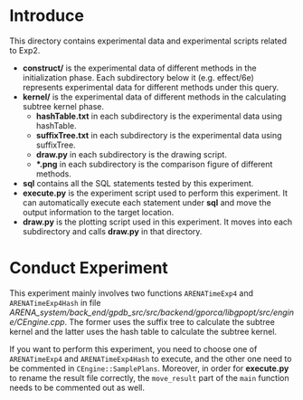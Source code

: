 # Introduce
This directory contains experimental data and experimental scripts related to Exp2.

- **construct/** is the experimental data of different methods in the initialization phase. Each subdirectory below it (e.g. effect/6e) represents experimental data for different methods under this query.
- **kernel/** is the experimental data of different methods in the calculating subtree kernel phase.
    - **hashTable.txt** in each subdirectory is the experimental data using hashTable.
    - **suffixTree.txt** in each subdirectory is the experimental data using suffixTree.
    - **draw.py** in each subdirectory is the drawing script.
    - **\*.png** in each subdirectory is the comparison figure of different methods.
- **sql** contains all the SQL statements tested by this experiment.
- **execute.py** is the experiment script used to perform this experiment. It can automatically execute each statement under **sql** and move the output information to the target location.
- **draw.py** is the plotting script used in this experiment. It moves into each subdirectory and calls **draw.py** in that directory.

# Conduct Experiment
This experiment mainly involves two functions `ARENATimeExp4` and `ARENATimeExp4Hash` in file *ARENA_system/back_end/gpdb_src/src/backend/gporca/libgpopt/src/engine/CEngine.cpp*. The former uses the suffix tree to calculate the subtree kernel and the latter uses the hash table to calculate the subtree kernel.

If you want to perform this experiment, you need to choose one of `ARENATimeExp4` and `ARENATimeExp4Hash` to execute, and the other one need to be commented in `CEngine::SamplePlans`. Moreover, in order for **execute.py** to rename the result file correctly, the `move_result` part of the `main` function needs to be commented out as well.